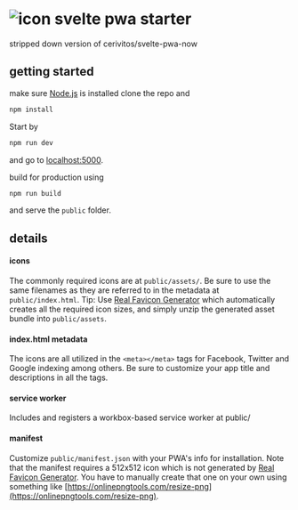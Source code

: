 ![icon](https://github.com/OliwerDrywa/svelte-pwa-template/blob/master/public/assets/favicon-32x32.png)
svelte pwa starter
=============

stripped down version of cerivitos/svelte-pwa-now

## getting started

make sure [Node.js](https://nodejs.org) is installed
clone the repo and

```bash
npm install
```

Start by

```bash
npm run dev
```

and go to [localhost:5000](http://localhost:5000).

build for production using

```bash
npm run build
```

and serve the `public` folder.

## details

#### icons

The commonly required icons are at `public/assets/`. Be sure to use the same filenames as they are referred to in the metadata at `public/index.html`. Tip: Use [Real Favicon Generator](https://realfavicongenerator.net/) which automatically creates all the required icon sizes, and simply unzip the generated asset bundle into `public/assets`.

#### index.html metadata

The icons are all utilized in the `<meta></meta>` tags for Facebook, Twitter and Google indexing among others. Be sure to customize your app title and descriptions in all the tags.

#### service worker

Includes and registers a workbox-based service worker at public/

#### manifest

Customize `public/manifest.json` with your PWA's info for installation. Note that the manifest requires a 512x512 icon which is not generated by [Real Favicon Generator](https://realfavicongenerator.net/). You have to manually create that one on your own using something like [https://onlinepngtools.com/resize-png](https://onlinepngtools.com/resize-png).
